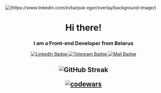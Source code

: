 ![(https://www.linkedin.com/in/karpuk-egor/overlay/background-image/)](https://media.licdn.com/dms/image/D4D16AQFt9LNDBl4t1A/profile-displaybackgroundimage-shrink_350_1400/0/1674672437458?e=1682553600&v=beta&t=j3HK0onq0aeSVWcisjzZo9qOFGaOYLQFH2kZUhKKHow)

<h1 align="center">Hi there!</h1>
<h3 align="center">I am a Front-end Developer from Belarus</h3>

<div id="badges" align="center">
  <a style={'width:100px'} href="https://www.linkedin.com/in/karpuk-egor/">
    <img src="https://img.shields.io/badge/LinkedIn-blue?style=for-the-badge&logo=linkedin&logoColor=white" alt="LinkedIn Badge"/>
  </a>
  <a href="https://t.me/Pikadorius">
    <img src="https://img.shields.io/badge/Telegram-blue?style=for-the-badge&logo=telegram&logoColor=white" alt="Telegram Badge"/>
  </a>
  <a href="karpukea@yandex.by">
    <img src="https://img.shields.io/badge/Mail-blue?style=for-the-badge&logo=gmail&logoColor=white" alt="Mail Badge"/>
  </a>
</div>

<h2 align="center">
  
![GitHub Streak](https://streak-stats.demolab.com/?user=Pikadorius&theme=dark)

[![codewars](https://www.codewars.com/users/Pikadorius/badges/large)](https://www.codewars.com/users/Pikadorius)
  
</h2>
